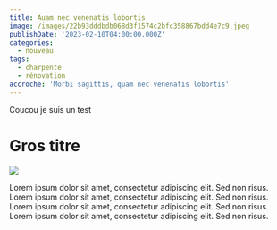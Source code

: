 ```yaml
---
title: Auam nec venenatis lobortis
image: /images/22b93dddbdb068d3f1574c2bfc358867bdd4e7c9.jpeg
publishDate: '2023-02-10T04:00:00.000Z'
categories:
  - nouveau
tags:
  - charpente
  - rénovation
accroche: 'Morbi sagittis, quam nec venenatis lobortis'
---
```


Coucou je suis un test

# Gros titre

![](/images/do-more.jpg "")

Lorem ipsum dolor sit amet, consectetur adipiscing elit. Sed non risus. Lorem ipsum dolor sit amet, consectetur adipiscing elit. Sed non risus. Lorem ipsum dolor sit amet, consectetur adipiscing elit. Sed non risus. Lorem ipsum dolor sit amet, consectetur adipiscing elit. Sed non risus.
